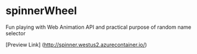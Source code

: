 # spinnerWheel
Fun playing with Web Animation API and practical purpose of random name selector

[Preview Link] (http://spinner.westus2.azurecontainer.io/)
